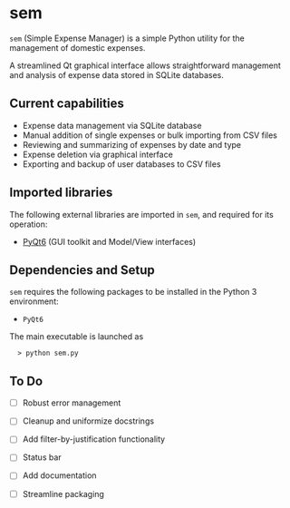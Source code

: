 # sem
`sem` (Simple Expense Manager) is a simple Python utility for
the management of domestic expenses.

A streamlined Qt graphical interface allows straightforward
management and analysis of expense data stored in SQLite databases.



## Current capabilities

- Expense data management via SQLite database
- Manual addition of single expenses or bulk importing from CSV
  files
- Reviewing and summarizing of expenses by date and type
- Expense deletion via graphical interface
- Exporting and backup of user databases to CSV files



## Imported libraries

The following external libraries are imported in `sem`, and
required for its operation:

- [PyQt6](https://www.riverbankcomputing.com/software/pyqt/)
  (GUI toolkit and Model/View interfaces)



## Dependencies and Setup

`sem` requires the following packages to be installed in the
Python 3 environment:

- `PyQt6`

The main executable is launched as

```
  > python sem.py
```



## To Do

- [ ] Robust error management
- [ ] Cleanup and uniformize docstrings

- [ ] Add filter-by-justification functionality
- [ ] Status bar

- [ ] Add documentation
- [ ] Streamline packaging
